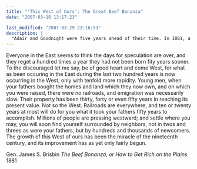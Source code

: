 ```yaml
---
title: "'This West of Ours': The Great Beef Bonanza"
date: "2007-03-18 13:17:23"

last_modified: "2007-03-29 23:16:53"
description: |
  "Adair and Goodnight were five years ahead of their time. In 1881, a "Beef Bonanza" was proclaimed by General James S. Brisbin, who stampeded English and American investors with overripe passages from his huge bestseller, <i>The Beef Bonanza, or, How to Get Rich on the Plains</i>..."
---
```


Everyone in the East seems to think the days for speculation are over, and they reget a hundred times a year they had not been born fity years sooner. To the discouraged let me say, be of good heart and come West, for what as been occuring in the East during the last two hundred years is now occurring in the West, only with tenfold more rapidity. Young men, when your fathers bought the homes and land which they now own, and on which you were raised, there were no railroads, and emigration was necessarily slow. Their property has been thirty, forty or even fifty years in reaching its present value. Not so the West. Railroads are everywhere, and ten or twenty years at most will do for you what it took your fathers fifty years to accomplish. Millions of people are pressing westward; and settle where you may, you will soon find yourself surrounded by neighbors, not in twos and threes as were your fathers, but by hundreds and thousands of newcomers. The growth of this West of ours has been the miracle of the nineteenth century, and its improvement has as yet only fairly begun.

Gen. James S. Brisbin
<i>The Beef Bonanza, or</i>
<i>How to Get Rich on the Plains</i>
1881
